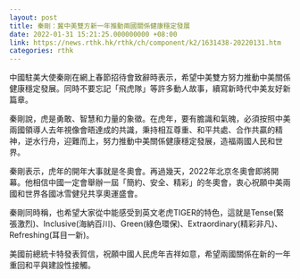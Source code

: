 ```yaml
---
layout: post
title: 秦剛：冀中美雙方新一年推動兩國關係健康穩定發展
date: 2022-01-31 15:21:25.000000000 +08:00
link: https://news.rthk.hk/rthk/ch/component/k2/1631438-20220131.htm
categories: rthk
---
```


中國駐美大使秦剛在網上春節招待會致辭時表示，希望中美雙方努力推動中美關係健康穩定發展。同時不要忘記「飛虎隊」等許多動人故事，續寫新時代中美友好新篇章。

秦剛說，虎是勇敢、智慧和力量的象徵。在虎年，要有膽識和氣魄，必須按照中美兩國領導人去年視像會晤達成的共識，秉持相互尊重、和平共處、合作共贏的精神，逆水行舟，迎難而上，努力推動中美關係健康穩定發展，造福兩國人民和世界。

秦剛表示，虎年的開年大事就是冬奧會。再過幾天，2022年北京冬奧會即將開幕。他相信中國一定會舉辦一屆「簡約、安全、精彩」的冬奧會，衷心祝願中美兩國和世界各國冰雪健兒共享奧運盛會。

秦剛同時稱，也希望大家從中能感受到英文老虎TIGER的特色，這就是Tense(緊張激烈)、Inclusive(海納百川)、Green(綠色環保)、Extraordinary(精彩非凡)、Refreshing(耳目一新)。

美國前總統卡特發表賀信，祝願中國人民虎年吉祥如意，希望兩國關係在新的一年重回和平與建設性接觸。
